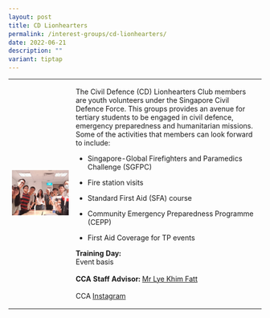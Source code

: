 ```yaml
---
layout: post
title: CD Lionhearters
permalink: /interest-groups/cd-lionhearters/
date: 2022-06-21
description: ""
variant: tiptap
---
```

<table style="minWidth: 50px">
<colgroup>
<col>
<col>
</colgroup>
<tbody>
<tr>
<td rowspan="1" colspan="1">
<div class="isomer-image-wrapper">
<img style="width: 100%" height="auto" width="100%" alt="" src="/images/Interest Groups/CD_Lionhearters.png">
</div>
</td>
<td rowspan="1" colspan="1">
<p>The Civil Defence (CD) Lionhearters Club members are youth volunteers
under the Singapore Civil Defence Force. This groups provides an avenue
for tertiary students to be engaged in civil defence, emergency preparedness
and humanitarian missions. Some of the activities that members can look
forward to include:</p>
<p></p>
<ul data-tight="true" class="tight">
<li>
<p>Singapore-Global Firefighters and Paramedics Challenge (SGFPC)</p>
</li>
<li>
<p>Fire station visits</p>
</li>
<li>
<p>Standard First Aid (SFA) course</p>
</li>
<li>
<p>Community Emergency Preparedness Programme (CEPP)</p>
</li>
<li>
<p>First Aid Coverage for TP events</p>
</li>
</ul>
<p></p>
<p><strong>Training Day:</strong>
<br>Event basis
<br>
<br><strong>CCA Staff Advisor:</strong>  <a href="mailto:LYE_Khim_Fatt@TP.EDU.SG" rel="noopener noreferrer nofollow" target="_blank">Mr Lye Khim Fatt</a>
<br>
<br>CCA <a href="https://www.instagram.com/tpcdlionhearters" rel="noopener noreferrer nofollow" target="_blank">Instagram</a>
</p>
</td>
</tr>
</tbody>
</table>
<p></p>